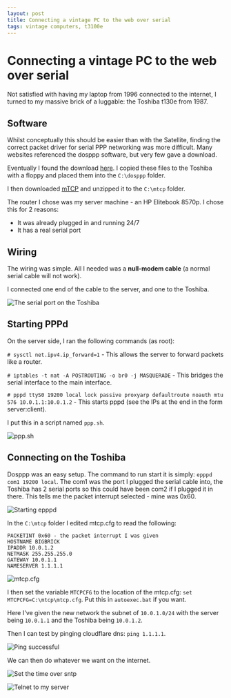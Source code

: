 ```yaml
---
layout: post
title: Connecting a vintage PC to the web over serial
tags: vintage computers, t3100e
---
```


# Connecting a vintage PC to the web over serial

Not satisfied with having my laptop from 1996 connected to the internet, I turned to my massive brick of a luggable: the Toshiba t130e from 1987.

## Software

Whilst conceptually this should be easier than with the Satellite, finding the correct packet driver for serial PPP networking was more difficult. Many websites
referenced the dosppp software, but very few gave a download.

Eventually I found the download [here](https://misterfpga.org/viewtopic.php?t=896). I copied these files to the Toshiba with a floppy and placed them into
the `C:\dosppp` folder.

I then downloaded [mTCP](http://brutmanlabs.org/mTCP/) and unzipped it to the `C:\mtcp` folder.

The router I chose was my server machine - an HP Elitebook 8570p. I chose this for 2 reasons:

- It was already plugged in and running 24/7
- It has a real serial port

## Wiring

The wiring was simple. All I needed was a **null-modem cable** (a normal serial cable will not work).

I connected one end of the cable to the server, and one to the Toshiba.


![The serial port on the Toshiba](/assets/images/serial_networking/ports.jpg)


## Starting PPPd

On the server side, I ran the following commands (as root):

`# sysctl net.ipv4.ip_forward=1` - This allows the server to forward packets like a router.

`# iptables -t nat -A POSTROUTING -o br0 -j MASQUERADE` - This bridges the serial interface to the main interface.

`# pppd ttyS0 19200 local lock passive proxyarp defaultroute noauth mtu 576 10.0.1.1:10.0.1.2` - This starts pppd (see the IPs at the end in the form server:client).

I put this in a script named `ppp.sh`.

![ppp.sh](/assets/images/serial_networking/server_script.png)


## Connecting on the Toshiba

Dosppp was an easy setup. The command to run start it is simply: `epppd com1 19200 local`. The com1 was the port I plugged the serial cable into, the Toshiba has
2 serial ports so this could have been com2 if I plugged it in there. This tells me the packet interrupt selected - mine was 0x60.

![Starting epppd](/assets/images/serial_networking/epppd.jpg)

In the `C:\mtcp` folder I edited mtcp.cfg to read the following: 

	PACKETINT 0x60 - the packet interrupt I was given
	HOSTNAME BIGBRICK
	IPADDR 10.0.1.2
	NETMASK 255.255.255.0
	GATEWAY 10.0.1.1
	NAMESERVER 1.1.1.1

![mtcp.cfg](/assets/images/serial_networking/mtcpcfg.jpg)

I then set the variable `MTCPCFG` to the location of the mtcp.cfg: `set MTCPCFG=C:\mtcp\mtcp.cfg`. Put this in `autoexec.bat` if you want.

Here I've given the new network the subnet of `10.0.1.0/24` with the server being `10.0.1.1` and the Toshiba being `10.0.1.2`.

Then I can test by pinging cloudflare dns: `ping 1.1.1.1`.

![Ping successful](/assets/images/serial_networking/ping.jpg)

We can then do whatever we want on the internet.

![Set the time over sntp](/assets/images/serial_networking/sntp.jpg)

![Telnet to my server](/assets/images/serial_networking/telnet.jpg)
